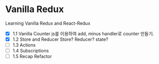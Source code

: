 # Vanilla Redux

Learning Vanilla Redux and React-Redux

- [x] 1.1 Vanilla Counter 
js를 이용하여 add, minus handler로 counter 만들기.
- [x]  1.2 Store and Reducer
Store? Reducer? state?
- [ ]  1.3 Actions
- [ ]  1.4 Subscriptions
- [ ]  1.5 Recap Refactor